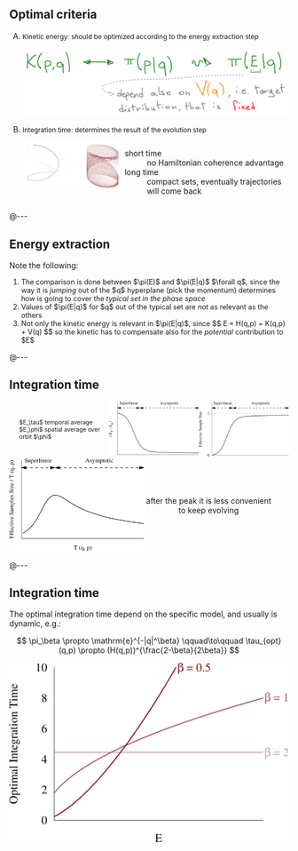## Optimal criteria

<ol style="list-style-type:upper-latin">
<li>
<p style="font-size: 0.85em">
<span class="hlight yellow">Kinetic energy:</span> should be optimized according
to the energy extraction step
</p>
<img src="assets/kinetic-optimal.png">
</li>
<li>
<p style="font-size: 0.85em">
<span class="hlight yellow">Integration time:</span> determines the result of
the evolution step
</p>
<div style="display: flex; justify-content: space-around;">
<div style="flex-basis: 50%">
<img src="assets/multiple-turns.png">
</div>
<div>
<dl>
<dt>
short time
</dt>
<dd>
no Hamiltonian coherence advantage
</dd>
<dt>
long time
</dt>
<dd>
compact sets, eventually trajectories will come back
</dd>
</dl>
</div>
</div>
</li>
</ol>

@---

## Energy extraction

Note the following:

<div style="font-size: 0.9em">
<ol>
<li>
The comparison is done between $\pi(E)$ and $\pi(E|q)$ <span class="hlight
yellow">$\forall q$</span>, since the way it is <em class="txtclr
blue">jumping</em> out of the $q$ hyperplane (pick the momentum) determines how
is going to cover the <em class="txtclr blue"> typical set in the phase space
</em>
</li>
<li>
Values of $\pi(E|q)$ for <span class="hlight yellow">$q$ out of the typical
set</span> are not as relevant as the others
</li>
<li>
<span class="hlight yellow">Not only the kinetic</span> energy is relevant in
$\pi(E|q)$, since
$$
E = H(q,p) = K(q,p) + V(q)
$$
so the kinetic has to compensate also for the <em class="txtclr
blue">potential</em> contribution to $E$
</li>
</ol>
</div>

@---

## Integration time

<div style="display: flex; justify-content: space-around;">
<div style="align-self: center">
<ul style="list-style-type: none;font-size: 0.75em">
<li>$E_\tau$ temporal average</li>
<li>$E_\phi$ spatial average over orbit $\phi$</li>
</ul>
</div>
<div style="flex-basis: 40%">
<img src="assets/integration-time-discrepancy.png">
</div>
<div style="flex-basis: 40%">
<img src="assets/integration-time-ess.png">
</div>
</div>

<div style="display: flex; justify-content: space-around;">
<div style="flex-basis: 70%">
<img src="assets/integration-time-ratio.png">
</div>
<div style="align-self: center; margin-right: 2em">
<p style="text-align: center">after the peak it is less convenient to keep evolving</p>
</div>
</div>

@---

## Integration time

<p style="margin-bottom: 0">
The optimal integration time <span class="hlight blue">depend on</span> the
<span class="txtclr blue">specific model</span>, and usually <span class="txtclr
blue">is dynamic</span>, e.g.:
</p>

$$
\pi_\beta \propto \mathrm{e}^{-|q|^\beta} \qquad\to\qquad \tau_{opt}(q,p) \propto (H(q,p))^{\frac{2-\beta}{2\beta}}
$$

<img src="assets/integration-time-optimal.png" width="600">
